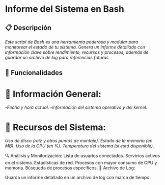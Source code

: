 # Informe del Sistema en Bash
## 📋 Descripción

*Este script de Bash es una herramienta poderosa y modular para monitorear el estado de tu sistema. Genera un informe detallado con información clave sobre rendimiento, recursos y procesos, además de guardar un archivo de log para referencias futuras.*

## 🚀 Funcionalidades

# 📅 Información General:
*-Fecha y hora actual.*
*-Información del sistema operativo y del kernel.*

# 💾 Recursos del Sistema:
*Uso de disco (raíz y otros puntos de montaje).*
*Estado de la memoria (en MB).*
*Uso de la CPU (en %).*
*Temperatura del sistema (si está disponible).*

🔍 Análisis y Monitorización:
Lista de usuarios conectados.
Servicios activos en el sistema.
Estadísticas de red.
Procesos con mayor consumo de CPU y memoria.
Búsqueda de procesos específicos.
📂 Archivo de Log:

Guarda un informe detallado en un archivo de log con marca de tiempo.
